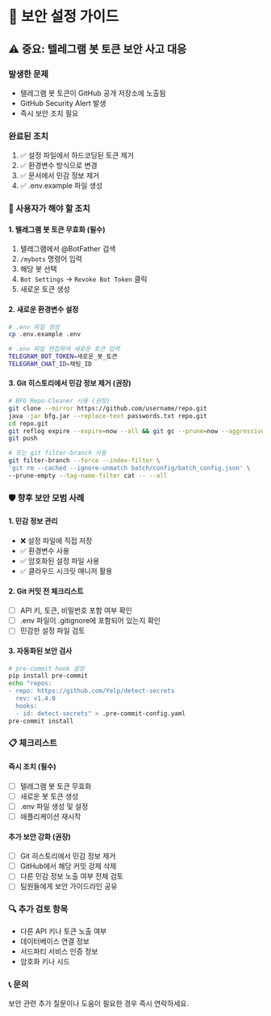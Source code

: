 # 🔐 보안 설정 가이드

## ⚠️ 중요: 텔레그램 봇 토큰 보안 사고 대응

### 발생한 문제
- 텔레그램 봇 토큰이 GitHub 공개 저장소에 노출됨
- GitHub Security Alert 발생
- 즉시 보안 조치 필요

### 완료된 조치
1. ✅ 설정 파일에서 하드코딩된 토큰 제거
2. ✅ 환경변수 방식으로 변경
3. ✅ 문서에서 민감 정보 제거
4. ✅ .env.example 파일 생성

### 🚨 사용자가 해야 할 조치

#### 1. 텔레그램 봇 토큰 무효화 (필수)
1. 텔레그램에서 @BotFather 검색
2. `/mybots` 명령어 입력
3. 해당 봇 선택
4. `Bot Settings` → `Revoke Bot Token` 클릭
5. 새로운 토큰 생성

#### 2. 새로운 환경변수 설정
```bash
# .env 파일 생성
cp .env.example .env

# .env 파일 편집하여 새로운 토큰 입력
TELEGRAM_BOT_TOKEN=새로운_봇_토큰
TELEGRAM_CHAT_ID=채팅_ID
```

#### 3. Git 히스토리에서 민감 정보 제거 (권장)
```bash
# BFG Repo-Cleaner 사용 (권장)
git clone --mirror https://github.com/username/repo.git
java -jar bfg.jar --replace-text passwords.txt repo.git
cd repo.git
git reflog expire --expire=now --all && git gc --prune=now --aggressive
git push

# 또는 git filter-branch 사용
git filter-branch --force --index-filter \
'git rm --cached --ignore-unmatch batch/config/batch_config.json' \
--prune-empty --tag-name-filter cat -- --all
```

### 🛡️ 향후 보안 모범 사례

#### 1. 민감 정보 관리
- ❌ 설정 파일에 직접 저장
- ✅ 환경변수 사용
- ✅ 암호화된 설정 파일 사용
- ✅ 클라우드 시크릿 매니저 활용

#### 2. Git 커밋 전 체크리스트
- [ ] API 키, 토큰, 비밀번호 포함 여부 확인
- [ ] .env 파일이 .gitignore에 포함되어 있는지 확인
- [ ] 민감한 설정 파일 검토

#### 3. 자동화된 보안 검사
```bash
# pre-commit hook 설정
pip install pre-commit
echo "repos:
- repo: https://github.com/Yelp/detect-secrets
  rev: v1.4.0
  hooks:
  - id: detect-secrets" > .pre-commit-config.yaml
pre-commit install
```

### 📋 체크리스트

#### 즉시 조치 (필수)
- [ ] 텔레그램 봇 토큰 무효화
- [ ] 새로운 봇 토큰 생성
- [ ] .env 파일 생성 및 설정
- [ ] 애플리케이션 재시작

#### 추가 보안 강화 (권장)
- [ ] Git 히스토리에서 민감 정보 제거
- [ ] GitHub에서 해당 커밋 강제 삭제
- [ ] 다른 민감 정보 노출 여부 전체 검토
- [ ] 팀원들에게 보안 가이드라인 공유

### 🔍 추가 검토 항목
- 다른 API 키나 토큰 노출 여부
- 데이터베이스 연결 정보
- 서드파티 서비스 인증 정보
- 암호화 키나 시드

### 📞 문의
보안 관련 추가 질문이나 도움이 필요한 경우 즉시 연락하세요.